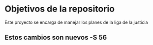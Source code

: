 # Objetivos de la repositorio

Este proyecto se encarga de manejar los planes de la liga de la justicia


## Estos cambios son nuevos -S 56

